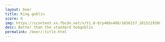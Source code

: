 ```yaml
---
layout: beer
title: King goblin
score: 6
img: https://scontent.xx.fbcdn.net/v/t1.0-0/p480x480/1656157_10152293086848745_1506561898_n.jpg?oh=cfb6664df277d867938a2340b3792ae9&oe=590F268B
desc: Better than the standard hobgoblin
permalink: /beer/:title.html
---
```

